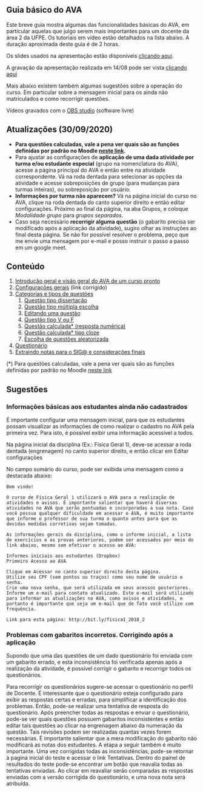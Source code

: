 ## Guia básico do AVA

Este breve guia mostra algumas das funcionalidades básicas do AVA, em particular aquelas que julgo serem mais importantes para um docente da área 2 da UFPE. Os tutoriais em vídeo estão detalhados na lista abaixo. A duração aproximada deste guia é de 2 horas.

Os slides usados na apresentação estão disponíveis [clicando aqui](Guia_basico_AVA\apresentacao.html).

A gravação da apresentação realizada em 14/08 pode ser vista [clicando aqui](https://drive.google.com/open?id=1pvf9ACS3FGbKIFUpJ_5O_F7Mh3hVh7p4)

Mais abaixo existem também algumas sugestões sobre a operação do curso. Em particular sobre a mensagem inicial para os ainda não matriculados e como recorrigir questões.

Vídeos gravados com o [OBS studio](https://obsproject.com/pt-br/download) (software livre)

## Atualizações (30/09/2020)

- **Para questões calculadas, vale a pena ver quais são as funções definidas por padrão no Moodle [neste link](https://docs.moodle.org/39/en/Calculated_question_type#Available_functions).**
- Para ajustar as configurações de **aplicação de uma dada atividade por turma e/ou estudante especial** (grupo na nomenclatura do AVA), acesse a página principal do AVA e então entre na atividade correspondente. Vá na roda dentada para selecionar as opções da atividade e acesse sobreposições de grupo (para mudanças para turmas inteiras), ou sobreposição por usuário.
- **Informações por turma não aparecem?** Vá na página inicial do curso no AVA, clique na roda dentada do canto superior direito e então editar configurações. Próximo ao final da página, na aba Grupos, e coloque _Modalidade grupo_ para _grupos separados_.
- Caso seja necessário **recorrigir alguma questão** (o gabarito precisa ser modificado após a aplicação da atividade), sugiro olhar as instruções ao final desta página. Se não for possível resolver o problema, peço que me envie uma mensagem por e-mail e posso instruir o passo a passo em um google meet.

## Conteúdo

1. [Introdução geral e visão geral do AVA de um curso pronto](https://www.dropbox.com/s/ydstto11nx9msyb/Parte%201%20-%20Introducao%20geral%20e%20Visao%20geral%20de%20um%20curso%20pronto%20%28Fisica%20Geral%201%29.mp4?dl=0)
2. [Configurações gerais](https://www.dropbox.com/s/47afl7dgikw3k00/Parte%202%20-%20Configuracoes%20gerais.mp4?dl=0) (link corrigido)
3. [Categorias e tipos de questões](https://www.dropbox.com/s/t44kh7e7ypwvgk7/Parte%203%20-%20Categorias%20e%20tipos%20de%20quest%C3%B5es.mp4?dl=0)
    1. [Questão tipo dissertação](https://www.dropbox.com/s/tsp4o9oz0g2ue30/Parte%203.1%20-%20Questao%20tipo%20dissertacao.mp4?dl=0)
    2. [Questão tipo múltipla escolha](https://www.dropbox.com/s/f3y9ktdko8g7cj3/Parte%203.2%20-%20Multipla%20escolha.mp4?dl=0)
    3. [Editando uma questão](https://www.dropbox.com/s/2q4eslnys7c4jkm/Parte%203.3%20-%20Editando%20uma%20questao.mp4?dl=0)
    4. [Questão tipo V ou F](https://www.dropbox.com/s/cmcapcg1hagkfcf/Parte%203.4%20-%20Questao%20tipo%20V%20ou%20F.mp4?dl=0)
    5. [Questão calculada* (resposta numérica)](https://www.dropbox.com/s/8nrucsg97ddesyl/Parte%203.5%20-%20Questao%20calculada.mp4?dl=0)
    6. [Questão calculada* tipo cloze](https://www.dropbox.com/s/0syy9eyfgj69gc9/Parte%203.6%20-%20Questao%20calculada%20tipo%20cloze.mp4?dl=0)
    7. [Escolha de questões aleatorizada](https://www.dropbox.com/s/68il8yqhvw0p94f/Parte%203.7%20-%20Escolha%20de%20quest%C3%B5es%20aleatorizada.mp4?dl=0)
4. [Questionário](https://www.dropbox.com/s/p2clsbcdaeppb1f/Parte%204%20-%20Questionario.mp4?dl=0)
5. [Extraindo notas para o SIG@ e considerações finais](https://www.dropbox.com/s/p7bu2le0lj0v3bc/Parte%205%20-%20Extraindo%20notas%20para%20o%20SIGA%20e%20consideracoes%20finais.mp4?dl=0)

(*) Para questões calculadas, vale a pena ver quais são as funções definidas por padrão no Moodle [neste link](https://docs.moodle.org/39/en/Calculated_question_type#Available_functions)

## Sugestões

### Informações básicas aos estudantes ainda não cadastrados

É importante configurar uma mensagem inicial, para que os estudantes possam visualizar as informações de como realizar o cadastro no AVA pela primeira vez. Para isto, é possível exibir uma informação acessível a todos.

Na página inicial da disciplina (Ex.: Física Geral 1), deve-se acessar a roda dentada (engrenagem) no canto superior direito, e então clicar em Editar configurações


No campo sumário do curso, pode ser exibida uma mensagem como a destacada abaixo:


    Bem vindo!

    O curso de Física Geral 1 utilizará o AVA para a realização de atividades e avisos. É importante salientar que haverá diversas atividades no AVA que serão pontuadas e incorporadas a sua nota. Caso você possua qualquer dificuldade em acessar o AVA, é muito importante que informe o professor de sua turma o quanto antes para que as devidas medidas corretivas sejam tomadas.

    As informações gerais da disciplina, como o informe inicial, a lista de exercícios e as provas anteriores, podem ser acessados por meio do link abaixo, mesmo sem efetivar o acesso ao AVA:

    Informes iniciais aos estudantes (Dropbox)
    Primeiro Acesso ao AVA

    Clique em Acessar no canto superior direito desta página.
    Utilize seu CPF (sem pontos ou traços) como seu nome de usuário e senha.
    Crie uma nova senha, que será utilizada em seus acessos posteriores.
    Informe um e-mail para contato atualizado. Este e-mail será utilizado para informar as atualizações no AVA, como avisos e atividades, e portanto é importante que seja um e-mail que de fato você utilize com frequência.

    Link para esta página: http://bit.ly/fisica1_2018_2

### Problemas com gabaritos incorretos. Corrigindo após a aplicação

Supondo que uma das questões de um dado questionário foi enviada com um gabarito errado, e esta inconsistência foi verificada apenas após a realização da atividade, é possível corrigir o gabarito e recorrigir todos os questionários.

Para recorrigir os questionários sugere-se acessar o questionário no perfil de Docente. É interessante que o questionário esteja configurado para exibir as respostas certas e erradas, para simplificar a identificação dos problemas. Então, pode-se realizar uma tentativa de resposta do questionário. Após preencher todas as respostas e enviar o questionário, pode-se ver quais questões possuem gabaritos inconsistentes e então editar tais questões ao clicar na engrenagem abaixo da numeração da questão. Tais revisões podem ser realizadas quantas vezes forem necessárias. É importante salientar que a mera modificação do gabarito não modificará as notas dos estudantes. A etapa a seguir também é muito importante.
Uma vez corrigidas todas as inconsistências, pode-se retornar à pagina inicial do teste e acessar o link Tentativas. Dentro do painel de resultados do teste pode-se encontrar um botão que reavalia todas as tentativas enviadas. Ao clicar em reavaliar serão comparadas as respostas enviadas com a versão corrigida do questionário, e uma nova nota será atribuída.
